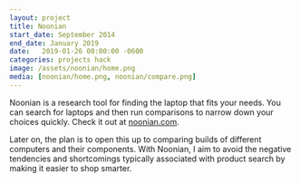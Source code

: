 ```yaml
---
layout: project
title: Noonian
start_date: September 2014
end_date: January 2019
date:   2019-01-26 00:00:00 -0600
categories: projects hack
image: /assets/noonian/home.png
media: [noonian/home.png, noonian/compare.png]
---
```

Noonian is a research tool for finding the laptop that fits your needs. You can search for laptops and then run comparisons to narrow down your choices quickly. Check it out at [noonian.com](https://noonian.com).

Later on, the plan is to open this up to comparing builds of different computers and their components.
With Noonian, I aim to avoid the negative tendencies and shortcomings typically associated with product search by making it easier to shop smarter.
